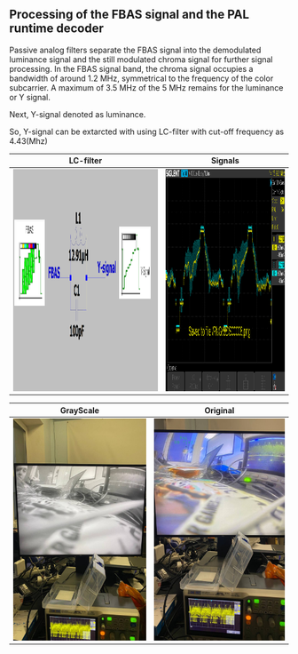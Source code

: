 ## Processing of the FBAS signal and the PAL runtime decoder


Passive analog filters separate the FBAS signal into the demodulated luminance signal and the still modulated chroma signal for further signal processing. In the FBAS signal band, the chroma signal occupies a bandwidth of around 1.2 MHz, symmetrical to the frequency of the color subcarrier. A maximum of 3.5 MHz of the 5 MHz remains for the luminance or Y signal.

Next, Y-signal denoted as luminance. 

So, Y-signal can be extarcted with using LC-filter with cut-off frequency as 4.43(Mhz)

|               LC-filter                         |                      Signals                        |
|:-----------------------------------------:|:-----------------------------------------------------:|
| <img src="./images/LC_AV.jpg" alt="Input image" height="400"/> | <img src="./images/ocs_filter.jpg" alt="Predicted mask" height="400"/> |





|               GrayScale                         |                      Original                        |
|:-----------------------------------------:|:-----------------------------------------------------:|
| <img src="./images/GrayScale.jpg" alt="Input image" height="400"/> | <img src="./images/Original.jpg" alt="Predicted mask" height="400"/> |


